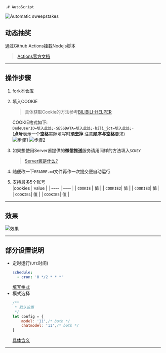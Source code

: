     .# AutoScript
![Automatic sweepstakes](https://github.com/shanmite/LotteryAutoScript/workflows/Automatic%20sweepstakes/badge.svg)  
## 动态抽奖  
通过Github Actions挂载Nodejs脚本  
> [Actions官方文档](https://docs.github.com/en/free-pro-team@latest/actions/reference/workflow-syntax-for-github-actions)

---
 
## 操作步骤 
1. fork本仓库  
 
2. 填入COOKIE  
    >具体获取Cookie的方法参考[BILIBILI-HELPER](https://github.com/JunzhouLiu/BILIBILI-HELPER)
    
    COOKIE格式如下:  
    `DedeUserID=填入此处;·SESSDATA=填入此处;·bili_jct=填入此处;·`  
    (**点号**表示一个**空格**实际填写时**须去掉** 注意**顺序与空格**要求)  
    ![步骤1](https://ftp.bmp.ovh/imgs/2020/11/c4e7ac036199551c.png)
    ![步骤2](https://ftp.bmp.ovh/imgs/2020/11/dcc3f30e22f6b12a.png)

3. 如果想使用Server酱提供的**微信推送**服务请用同样的方法填入`SCKEY`  
    > [Server酱是什么?](http://sc.ftqq.com/3.version)  

4. 随便改一下`README.md`文件再作一次提交便自动运行  

5. 支持最多5个账号  
    |cookies   | value |
    |   ----   |  ---- |
    | `COOKIE` |  值   |
    | `COOKIE2`|  值   |
    | `COOKIE3`|  值   |
    | `COOKIE4`|  值   |
    | `COOKIE5`|  值   |

---

## 效果
![效果](https://ftp.bmp.ovh/imgs/2020/11/87d483cea98563fa.png)  

---

## 部分设置说明
- 定时运行(`UTC`时间)  
    ```yaml
    schedule:
      - cron: '0 */2 * * *'
    ```  
    [填写格式](https://crontab.guru/)  
- 模式选择  
    ```javascript
    /**
     * 默认设置
     */
    let config = {
        model: '11',/* both */
        chatmodel: '11',/* both */
    }
    ```  
    [具体含义](https://github.com/shanmite/LotteryAutoScript/issues/2)  

---

